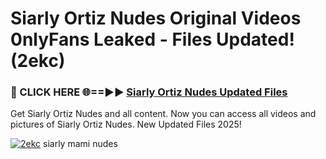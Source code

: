 # Siarly Ortiz Nudes Original Videos 0nlyFans Leaked - Files Updated! (2ekc)

<h3>🔴 CLICK HERE 🌐==►► <a href="https://tinyurl.com/yrmya6cz" rel="nofollow">Siarly Ortiz Nudes Updated Files</a></h3>

Get Siarly Ortiz Nudes and all content. Now you can access all videos and pictures of Siarly Ortiz Nudes. New Updated Files 2025!

[![2ekc](https://i.imgur.com/FMdXYCs.gif)](https://tinyurl.com/yrmya6cz)
siarly mami nudes